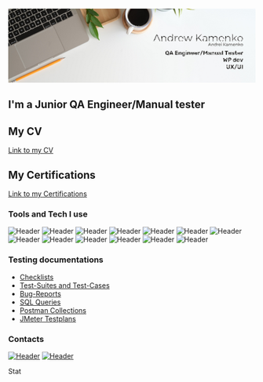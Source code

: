 ![Header](https://github.com/andrewkamenko/andrewkamenko/blob/main/assets/Andrew_Kamenko_header.png)
## I'm a Junior QA Engineer/Manual tester

## My CV
[Link to my CV](https://github.com/andrewkamenko/CV)

## My Certifications
[Link to my Certifications](https://github.com/andrewkamenko/Certications)

### Tools and Tech I use
![Header](https://img.shields.io/badge/Testlink-090909?style=for-the-badge&logo=testlink&logoColor=8cc4d7)
![Header](https://img.shields.io/badge/MySQL-090909?style=for-the-badge&logo=mysql&logoColor=00618a)
![Header](https://img.shields.io/badge/Postman-090909?style=for-the-badge&logo=postman&logoColor=f76935)
![Header](https://img.shields.io/badge/Fiddler-090909?style=for-the-badge&logo=fiddler&logoColor=8cc4d7)
![Header](https://img.shields.io/badge/JMeter-090909?style=for-the-badge&logo=jmeter&logoColor=8cc4d7)
![Header](https://img.shields.io/badge/AndroidStudio-090909?style=for-the-badge&logo=androidstudio&logoColor=3ad07d)
![Header](https://img.shields.io/badge/DevTools-090909?style=for-the-badge&logo=googlechrome&logoColor=2674f2)
![Header](https://img.shields.io/badge/Github-090909?style=for-the-badge&logo=github&logoColor=8cc4d7)
![Header](https://img.shields.io/badge/HTML-090909?style=for-the-badge&logo=html&logoColor=2674f2)
![Header](https://img.shields.io/badge/CSS-090909?style=for-the-badge&logo=css&logoColor=2674f2)
![Header](https://img.shields.io/badge/OpenServer-090909?style=for-the-badge&logo=css&logoColor=2674f2)
![Header](https://img.shields.io/badge/Figma-090909?style=for-the-badge&logo=openserver&logoColor=7d5fa6)
![Header](https://img.shields.io/badge/WordPress-090909?style=for-the-badge&logo=wordpress&logoColor=7d5fa6)


### Testing documentations
- [Checklists](https://github.com/andrewkamenko/Checklists)
- [Test-Suites and Test-Cases](https://github.com/andrewkamenko/Test-cases)
- [Bug-Reports](https://github.com/andrewkamenko/Bug-reports)
- [SQL Queries](https://github.com/andrewkamenko/SQL.Examples)
- [Postman Collections](https://github.com/andrewkamenko/API.Postman)
- [JMeter Testplans](https://github.com/andrewkamenko/Load_Testing.JMeter)

### Contacts
[![Header](https://img.shields.io/badge/Telegram-090909?style=for-the-badge&logo=telegram&logoColor=31a5db)](https://t.me/AndrewKamenko)
[![Header](https://img.shields.io/badge/Linkedin-090909?style=for-the-badge&logo=linkedin&logoColor=0073b1)](https://www.linkedin.com/in/andrew-kamenko/)

Stat




